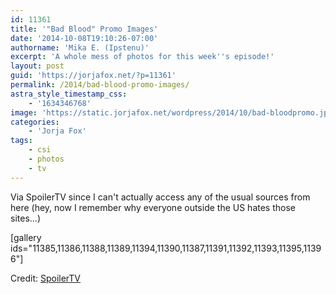 ```yaml
---
id: 11361
title: '"Bad Blood" Promo Images'
date: '2014-10-08T19:10:26-07:00'
authorname: 'Mika E. (Ipstenu)'
excerpt: 'A whole mess of photos for this week''s episode!'
layout: post
guid: 'https://jorjafox.net/?p=11361'
permalink: /2014/bad-blood-promo-images/
astra_style_timestamp_css:
    - '1634346768'
image: 'https://static.jorjafox.net/wordpress/2014/10/bad-bloodpromo.jpg'
categories:
    - 'Jorja Fox'
tags:
    - csi
    - photos
    - tv
---
```


Via SpoilerTV since I can't actually access any of the usual sources from here (hey, now I remember why everyone outside the US hates those sites...)

[gallery ids="11385,11386,11388,11389,11394,11390,11387,11391,11392,11393,11395,11396"]

Credit: <a href="http://www.spoilertv.com/2014/10/csi-las-vegas-episode-1503-bad-blood_8.html">SpoilerTV</a>
